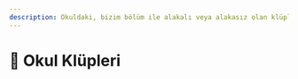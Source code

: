 ```yaml
---
description: Okuldaki, bizim bölüm ile alakalı veya alakasız olan klüpler ile ilgili bilgiler buraya eklenecektir.
---
```


# 👯 Okul Klüpleri
